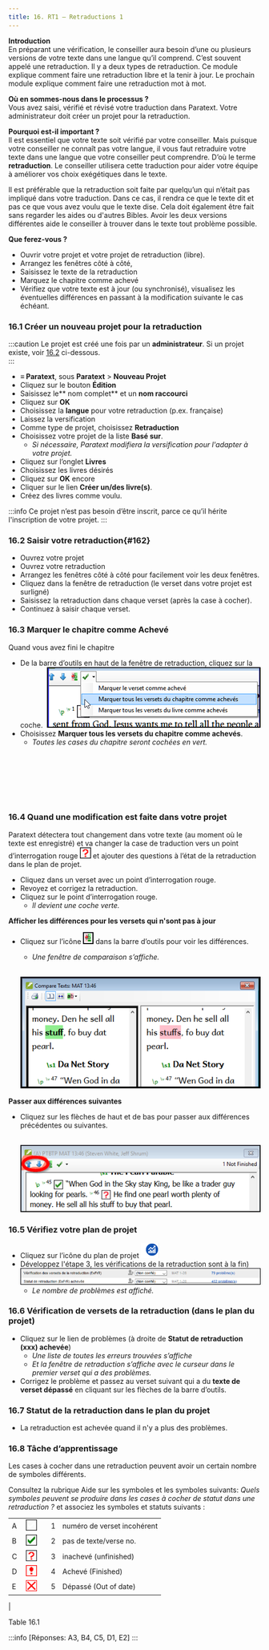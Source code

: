 ```yaml
---
title: 16. RT1 – Retraductions 1
---
```

**Introduction**  
En préparant une vérification, le conseiller aura besoin d’une ou plusieurs versions de votre texte dans une langue qu’il comprend. C’est souvent appelé une retraduction. Il y a deux types de retraduction. Ce module explique comment faire une retraduction libre et la tenir à jour. Le prochain module explique comment faire une retraduction mot à mot.

**Où en sommes-nous dans le processus ?**  
Vous avez saisi, vérifié et révisé votre traduction dans Paratext. Votre administrateur doit créer un projet pour la retraduction.

**Pourquoi est-il important ?**  
Il est essentiel que votre texte soit vérifié par votre conseiller. Mais puisque votre conseiller ne connaît pas votre langue, il vous faut retraduire votre texte dans une langue que votre conseiller peut comprendre. D’où le terme **retraduction**. Le conseiller utilisera cette traduction pour aider votre équipe à améliorer vos choix exégétiques dans le texte.

Il est préférable que la retraduction soit faite par quelqu’un qui n’était pas impliqué dans votre traduction. Dans ce cas, il rendra ce que le texte dit et pas ce que vous avez voulu que le texte dise. Cela doit également être fait sans regarder les aides ou d'autres Bibles. Avoir les deux versions différentes aide le conseiller à trouver dans le texte tout problème possible.

**Que ferez-vous ?**  
-  Ouvrir votre projet et votre projet de retraduction (libre).
-  Arrangez les fenêtres côté à côté,
-  Saisissez le texte de la retraduction
-  Marquez le chapitre comme achevé
-  Vérifiez que votre texte est à jour (ou synchronisé), visualisez les éventuelles différences en passant à la modification suivante le cas échéant.

### 16.1 Créer un nouveau projet pour la retraduction

:::caution
Le projet est créé une fois par un **administrateur**. Si un projet existe, voir [16.2](#162) ci-dessous.  
:::

-  **≡ Paratext**, sous **Paratext** \> **Nouveau Projet**
-  Cliquez sur le bouton **Édition**
-  Saisissez le** nom complet** et un **nom raccourci**
-  Cliquez sur **OK**
-  Choisissez la **langue** pour votre retraduction (p.ex. française)
-  Laissez la versification
-  Comme type de projet, choisissez **Retraduction** 
-  Choisissez votre projet de la liste **Basé sur**.  
   - *Si nécessaire, Paratext modifiera la versification pour l'adapter à votre projet.*  
-  Cliquez sur l’onglet **Livres**
-  Choisissez les livres désirés
-  Cliquez sur **OK** encore
-  Cliquer sur le lien **Créer un/des livre(s)**.
-  Créez des livres comme voulu.

:::info
Ce projet n’est pas besoin d’être inscrit, parce ce qu’il hérite l'inscription de votre projet.
:::

### 16.2 Saisir votre retraduction{#162}

-  Ouvrez votre projet
-  Ouvrez votre retraduction
-  Arrangez les fenêtres côté à côté pour facilement voir les deux fenêtres.
-  Cliquez dans la fenêtre de retraduction (le verset dans votre projet est surligné)
-  Saisissez la retraduction dans chaque verset (après la case à cocher).
-  Continuez à saisir chaque verset.

### 16.3 Marquer le chapitre comme Achevé

Quand vous avez fini le chapitre
-  De la barre d’outils en haut de la fenêtre de retraduction, cliquez sur la coche.
  ![](../media/fa91cc9ca5da7849a9d3521c106974f4.png)
-  Choisissez **Marquer tous les versets du chapitre comme achevés**.  
   -  *Toutes les cases du chapitre seront cochées en vert.*

 
----

 
----

### 16.4 Quand une modification est faite dans votre projet

Paratext détectera tout changement dans votre texte (au moment où le texte est enregistré) et va changer la case de traduction vers un point d’interrogation rouge ![](../media/fd2a2899133a5e6932581c91e4a3f0e3.png) et ajouter des questions à l’état de la retraduction dans le plan de projet.

-  Cliquez dans un verset avec un point d’interrogation rouge.
-  Revoyez et corrigez la retraduction.
-  Cliquez sur le point d’interrogation rouge.  
   -  *Il devient une coche verte.*

**Afficher les différences pour les versets qui n'sont pas à jour**  
-  Cliquez sur l’icône ![](../media/5b9af43b92e2984dfe2614a1d297c3dd.png) dans la barre d’outils pour voir les différences.  
   -  *Une fenêtre de comparaison s’affiche.*

    ![](../media/4c4861961bdc6b29ac2b12df524933af.png)

**Passer aux différences suivantes**  
-  Cliquez sur les flèches de haut et de bas pour passer aux différences précédentes ou suivantes.

    ![](../media/66e34d402a20c35065e728c76462356f.png)

### 16.5 Vérifiez votre plan de projet

-  Cliquez sur l’icône du plan de projet ![](../media/d4f73d4e85851f0a7038bdd7f203d5f5.png)
-  Développez l'étape 3, les vérifications de la retraduction sont à la fin)
   ![](../media/51e432962bdc525142b1e8b23fec5ebe.png)  
   -  *Le nombre de problèmes est affiché.*

### 16.6 Vérification de versets de la retraduction (dans le plan du projet)

-  Cliquez sur le lien de problèmes (à droite de **Statut de retraduction (xxx) achevée**)  
   -  *Une liste de toutes les erreurs trouvées s’affiche*
   - *Et la fenêtre de retraduction s’affiche avec le curseur dans le premier verset qui a des problèmes.*
-  Corrigez le problème et passez au verset suivant qui a du **texte de verset dépassé** en cliquant sur les flèches de la barre d’outils.

### 16.7 Statut de la retraduction dans **le plan du projet**

-  La retraduction est achevée quand il n'y a plus des problèmes.

### 16.8 Tâche d’apprentissage

Les cases à cocher dans une retraduction peuvent avoir un certain nombre de symboles différents.

Consultez la rubrique Aide sur les symboles et les symboles suivants: *Quels symboles peuvent se produire dans les cases à cocher de statut dans une retraduction ?* et associez les symboles et statuts suivants :

| | | | |  |
|---|-------------------------------------------------|---|---|-----------------------------|
| A | ![](../media/09b61c5c6d378fe5eb55993803e9fa62.png) |   | 1 | numéro de verset incohérent |
| B | ![](../media/137adc925e0bf657c630c10699ddc5f8.png) |   | 2 | pas de texte/verse no.      |
| C | ![](../media/82d0c3ada1245233d0d5fe0b4e650e44.png) |   | 3 | inachevé (unfinished)       |
| D | ![](../media/0cfc20f7ce5ae319c3aeb941e70fa482.png) |   | 4 | Achevé (Finished)           |
| E | ![](../media/aeb91707fa743aa95460a958d7f7f8f4.png) |   | 5 | Dépassé (Out of date)       |
|

Table 16.1

:::info
[Réponses: A3, B4, C5, D1, E2]
:::